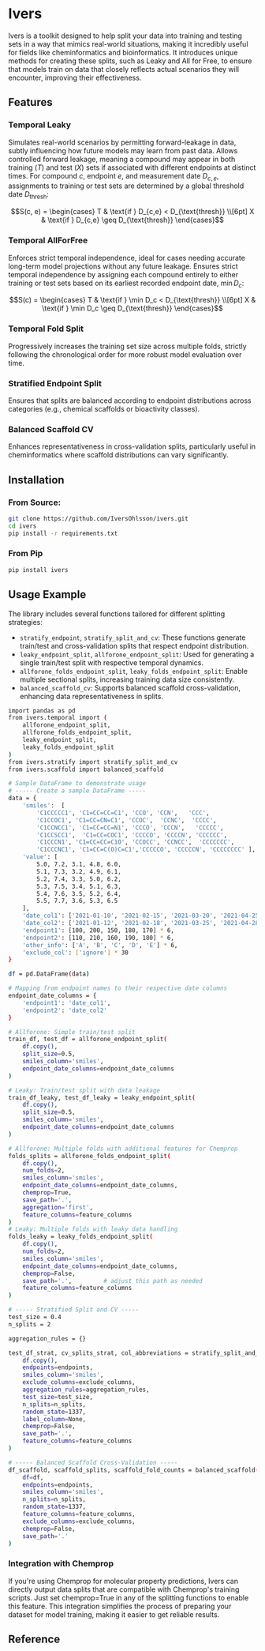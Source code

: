 

# Ivers
Ivers is a toolkit designed to help split your data into training and testing sets in a way that mimics real-world situations, making it incredibly useful for fields like cheminformatics and bioinformatics. It introduces unique methods for creating these splits, such as Leaky and All for Free, to ensure that models train on data that closely reflects actual scenarios they will encounter, improving their effectiveness.

## Features
### Temporal Leaky
Simulates real-world scenarios by permitting forward-leakage in data, subtly influencing how future models may learn from past data. Allows controlled forward leakage, meaning a compound may appear in both training ($T$) and test ($X$) sets if associated with different endpoints at distinct times. For compound $c$, endpoint $e$, and measurement date $D_{c,e}$, assignments to training or test sets are determined by a global threshold date $D_{\text{thresh}}$:

```math
S(c, e) = 
\begin{cases} 
T & \text{if } D_{c,e} < D_{\text{thresh}} \\[6pt]
X & \text{if } D_{c,e} \geq D_{\text{thresh}}
\end{cases}
```
### Temporal AllForFree
Enforces strict temporal independence, ideal for cases needing accurate long-term model projections without any future leakage. Ensures strict temporal independence by assigning each compound entirely to either training or test sets based on its earliest recorded endpoint date, ${\min D_c}$:

```math
S(c) = 
\begin{cases} 
T & \text{if } \min D_c < D_{\text{thresh}} \\[6pt]
X & \text{if } \min D_c \geq D_{\text{thresh}}
\end{cases}
```

### Temporal Fold Split
Progressively increases the training set size across multiple folds, strictly following the chronological order for more robust model evaluation over time.

### Stratified Endpoint Split
Ensures that splits are balanced according to endpoint distributions across categories (e.g., chemical scaffolds or bioactivity classes).

### Balanced Scaffold CV
Enhances representativeness in cross-validation splits, particularly useful in cheminformatics where scaffold distributions can vary significantly.

## Installation
### From Source:
```bash
git clone https://github.com/IversOhlsson/ivers.git
cd ivers
pip install -r requirements.txt
```
### From Pip
```bash
pip install ivers
```

## Usage Example
The library includes several functions tailored for different splitting strategies:

- `stratify_endpoint`, `stratify_split_and_cv`: These functions generate train/test and cross-validation splits that respect endpoint distribution.
- `leaky_endpoint_split`, `allforone_endpoint_split`: Used for generating a single train/test split with respective temporal dynamics.
- `allforone_folds_endpoint_split`, `leaky_folds_endpoint_split`: Enable multiple sectional splits, increasing training data size consistently.
- `balanced_scaffold_cv`: Supports balanced scaffold cross-validation, enhancing data representativeness in splits.
```bash
import pandas as pd
from ivers.temporal import (
    allforone_endpoint_split, 
    allforone_folds_endpoint_split, 
    leaky_endpoint_split, 
    leaky_folds_endpoint_split
)
from ivers.stratify import stratify_split_and_cv  
from ivers.scaffold import balanced_scaffold

# Sample DataFrame to demonstrate usage
# ----- Create a sample DataFrame -----
data = {
    'smiles':  [ 
        'C1CCCCC1', 'C1=CC=CC=C1', 'CCO', 'CCN',   'CCC', 
        'C1CCOC1', 'C1=CC=CN=C1', 'CCOC',  'CCNC',  'CCCC', 
        'C1CCNCC1', 'C1=CC=CC=N1', 'CCCO', 'CCCN',   'CCCCC', 
        'C1CCSCC1',  'C1=CC=COC1', 'CCCCO', 'CCCCN', 'CCCCCC', 
        'C1CCCN1', 'C1=CC=CC=C1O', 'CCOCC', 'CCNCC',  'CCCCCCC', 
        'C1CCCNC1', 'C1=CC=C(O)C=C1','CCCCCO', 'CCCCCN', 'CCCCCCCC' ],
    'value': [
        5.0, 7.2, 3.1, 4.8, 6.0,
        5.1, 7.3, 3.2, 4.9, 6.1,
        5.2, 7.4, 3.3, 5.0, 6.2,
        5.3, 7.5, 3.4, 5.1, 6.3,
        5.4, 7.6, 3.5, 5.2, 6.4,
        5.5, 7.7, 3.6, 5.3, 6.5
    ],
    'date_col1': ['2021-01-10', '2021-02-15', '2021-03-20', '2021-04-25', '2021-05-30'] * 6,
    'date_col2': ['2021-01-12', '2021-02-18', '2021-03-25', '2021-04-28', '2021-06-02'] * 6,
    'endpoint1': [100, 200, 150, 180, 170] * 6,
    'endpoint2': [110, 210, 160, 190, 180] * 6,
    'other_info': ['A', 'B', 'C', 'D', 'E'] * 6,
    'exclude_col': ['ignore'] * 30
}

df = pd.DataFrame(data)

# Mapping from endpoint names to their respective date columns
endpoint_date_columns = {
    'endpoint1': 'date_col1',
    'endpoint2': 'date_col2'
}

# Allforone: Simple train/test split
train_df, test_df = allforone_endpoint_split(
    df.copy(),
    split_size=0.5,
    smiles_column='smiles',
    endpoint_date_columns=endpoint_date_columns
)

# Leaky: Train/test split with data leakage
train_df_leaky, test_df_leaky = leaky_endpoint_split(
    df.copy(),
    split_size=0.5,
    smiles_column='smiles',
    endpoint_date_columns=endpoint_date_columns
)

# Allforone: Multiple folds with additional features for Chemprop
folds_splits = allforone_folds_endpoint_split(
    df.copy(),
    num_folds=2,
    smiles_column='smiles',
    endpoint_date_columns=endpoint_date_columns,
    chemprop=True,
    save_path='.',
    aggregation='first',
    feature_columns=feature_columns
)
# Leaky: Multiple folds with leaky data handling
folds_leaky = leaky_folds_endpoint_split(
    df.copy(),
    num_folds=2,
    smiles_column='smiles',
    endpoint_date_columns=endpoint_date_columns,
    chemprop=False,
    save_path='.',         # adjust this path as needed
    feature_columns=feature_columns
)

# ----- Stratified Split and CV -----
test_size = 0.4   
n_splits = 2      

aggregation_rules = {}

test_df_strat, cv_splits_strat, col_abbreviations = stratify_split_and_cv(
    df.copy(),
    endpoints=endpoints,
    smiles_column='smiles',
    exclude_columns=exclude_columns,
    aggregation_rules=aggregation_rules,
    test_size=test_size,
    n_splits=n_splits,
    random_state=1337,
    label_column=None,
    chemprop=False,
    save_path='.',
    feature_columns=feature_columns
)

# ----- Balanced Scaffold Cross-Validation -----
df_scaffold, scaffold_splits, scaffold_fold_counts = balanced_scaffold(
    df=df,
    endpoints=endpoints,
    smiles_column='smiles',
    n_splits=n_splits,
    random_state=1337,
    feature_columns=feature_columns,
    exclude_columns=exclude_columns,
    chemprop=False,
    save_path='.'
)
```

###  Integration with Chemprop
If you're using Chemprop for molecular property predictions, Ivers can directly output data splits that are compatible with Chemprop's training scripts. Just set chemprop=True in any of the splitting functions to enable this feature. This integration simplifies the process of preparing your dataset for model training, making it easier to get reliable results.



## Reference
